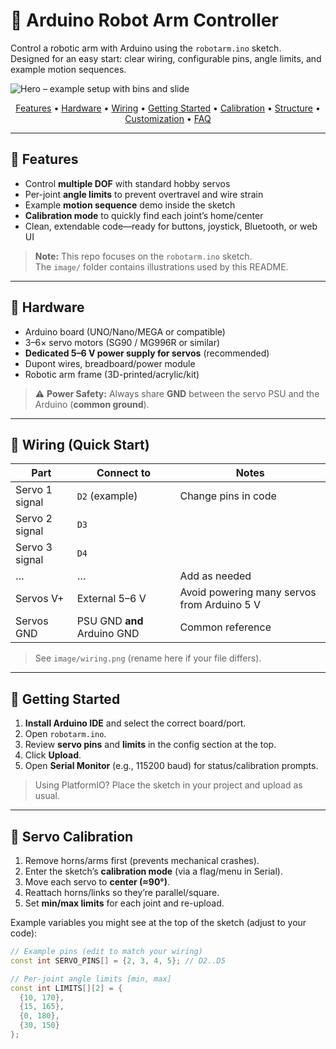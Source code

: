 # 🤖 Arduino Robot Arm Controller

Control a robotic arm with Arduino using the `robotarm.ino` sketch.  
Designed for an easy start: clear wiring, configurable pins, angle limits,
and example motion sequences.

![Hero – example setup with bins and slide](image/robotarm-hero.png)

<p align="center">
  <a href="#features">Features</a> •
  <a href="#hardware">Hardware</a> •
  <a href="#wiring-quick-start">Wiring</a> •
  <a href="#getting-started">Getting Started</a> •
  <a href="#servo-calibration">Calibration</a> •
  <a href="#project-structure">Structure</a> •
  <a href="#customization">Customization</a> •
  <a href="#troubleshooting--faq">FAQ</a>
</p>

---

## 🌟 Features

- Control **multiple DOF** with standard hobby servos  
- Per-joint **angle limits** to prevent overtravel and wire strain  
- Example **motion sequence** demo inside the sketch  
- **Calibration mode** to quickly find each joint’s home/center  
- Clean, extendable code—ready for buttons, joystick, Bluetooth, or web UI

> **Note:** This repo focuses on the `robotarm.ino` sketch.  
> The `image/` folder contains illustrations used by this README.

---

## 🧩 Hardware

- Arduino board (UNO/Nano/MEGA or compatible)  
- 3–6× servo motors (SG90 / MG996R or similar)  
- **Dedicated 5–6 V power supply for servos** (recommended)  
- Dupont wires, breadboard/power module  
- Robotic arm frame (3D-printed/acrylic/kit)

> ⚠️ **Power Safety:** Always share **GND** between the servo PSU and the Arduino
> (**common ground**).

---

## 🔌 Wiring (Quick Start)

| Part | Connect to | Notes |
| --- | --- | --- |
| Servo 1 signal | `D2` (example) | Change pins in code |
| Servo 2 signal | `D3` |  |
| Servo 3 signal | `D4` |  |
| … | … | Add as needed |
| Servos V+ | External 5–6 V | Avoid powering many servos from Arduino 5 V |
| Servos GND | PSU GND **and** Arduino GND | Common reference |

> See `image/wiring.png` (rename here if your file differs).

---

## 🚀 Getting Started

1. **Install Arduino IDE** and select the correct board/port.  
2. Open `robotarm.ino`.  
3. Review **servo pins** and **limits** in the config section at the top.  
4. Click **Upload**.  
5. Open **Serial Monitor** (e.g., 115200 baud) for status/calibration prompts.

> Using PlatformIO? Place the sketch in your project and upload as usual.

---

## 🎯 Servo Calibration

1. Remove horns/arms first (prevents mechanical crashes).  
2. Enter the sketch’s **calibration mode** (via a flag/menu in Serial).  
3. Move each servo to **center (≈90°)**.  
4. Reattach horns/links so they’re parallel/square.  
5. Set **min/max limits** for each joint and re-upload.

Example variables you might see at the top of the sketch (adjust to your code):

```cpp
// Example pins (edit to match your wiring)
const int SERVO_PINS[] = {2, 3, 4, 5}; // D2..D5

// Per-joint angle limits [min, max]
const int LIMITS[][2] = {
  {10, 170},
  {15, 165},
  {0, 180},
  {30, 150}
};
